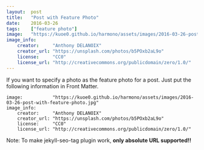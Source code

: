 ```yaml
---
layout:  post
title:   "Post with Feature Photo"
date:    2016-03-26
tags:    ["feature photo"]
image:   "https://kuoe0.github.io/harmono/assets/images/2016-03-26-post-with-feature-photo.jpg"
image_info:
    creator:     "Anthony DELANOIX"
    creator_url: "https://unsplash.com/photos/b5POxb2aL9o"
    license:     "CC0"
    license_url: "http://creativecommons.org/publicdomain/zero/1.0/"
---
```


If you want to specify a photo as the feature photo for a post. Just put the following information in Front Matter.

```
image:           "https://kuoe0.github.io/harmono/assets/images/2016-03-26-post-with-feature-photo.jpg"
image_info:
    creator:     "Anthony DELANOIX"
    creator_url: "https://unsplash.com/photos/b5POxb2aL9o"
    license:     "CC0"
    license_url: "http://creativecommons.org/publicdomain/zero/1.0/"
```

Note: To make jekyll-seo-tag plugin work, **only absolute URL supported!!**
